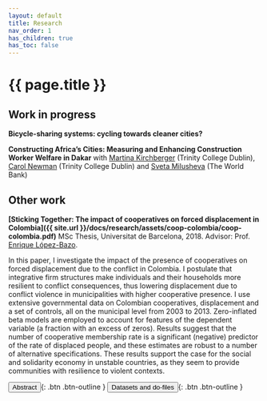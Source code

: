 ```yaml
---
layout: default
title: Research
nav_order: 1
has_children: true
has_toc: false
---
```


# {{ page.title }}

## Work in progress

**Bicycle-sharing systems: cycling towards cleaner cities?**

**Constructing Africa’s Cities: Measuring and Enhancing Construction Worker Welfare in Dakar**  with [Martina Kirchberger](https://sites.google.com/site/mkirchberger/home) (Trinity College Dublin), [Carol Newman](https://www.carolnewman.ie/) (Trinity College Dublin) and [Sveta Milusheva](https://www.svetamilusheva.com/) (The World Bank) 


## Other work

**[Sticking Together: The impact of cooperatives on forced displacement in Colombia]({{ site.url }}/docs/research/assets/coop-colombia/coop-colombia.pdf)**  MSc Thesis, Universitat de Barcelona, 2018. Advisor: Prof. [Enrique López-Bazo](https://ideas.repec.org/e/plo11.html).

<span id="dots"> </span><span id="abst">In this paper, I investigate the impact of the presence of cooperatives on forced displacement due to the conflict in Colombia. I postulate that integrative firm structures make individuals and their households more resilient to conflict consequences, thus lowering displacement due to conflict violence in municipalities with higher cooperative presence. I use extensive governmental data on Colombian cooperatives, displacement and a set of controls, all on the municipal level from 2003 to 2013. Zero-inflated beta models are employed to account for features of the dependent variable (a fraction with an excess of zeros). Results suggest that the number of cooperative membership rate is a significant (negative) predictor of the rate of displaced people, and these estimates are robust to a number of alternative specifications. These results support the case for the social and solidarity economy in unstable countries, as they seem to provide communities with resilience to violent contexts.</span>

<span class="fs-3">
<button onclick="btn_abst()" id="btn_abst">Abstract</button>{: .btn .btn-outline }
<button onclick="window.location.href = 'datasets_do.html#sticking-together-the-impact-of-cooperatives-on-forced-displacement-in-colombia';">Datasets and do-files</button>{: .btn .btn-outline }
</span>